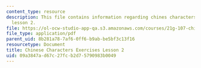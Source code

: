 ```yaml
---
content_type: resource
description: This file contains information regarding chines characters exercises
  lesson 2.
file: https://ol-ocw-studio-app-qa.s3.amazonaws.com/courses/21g-107-chinese-i-streamlined-fall-2014/09a3847ad67c27fcb2d75790983b0049_MIT21G_107F14_L2_mia.pdf
file_type: application/pdf
parent_uid: 8b281a78-7af6-0ff6-b9ab-be5bf3c13f16
resourcetype: Document
title: Chinese Characters Exercises Lesson 2
uid: 09a3847a-d67c-27fc-b2d7-5790983b0049
---
```

